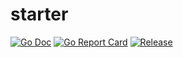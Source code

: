 # starter
[![Go Doc](https://img.shields.io/badge/godoc-reference-blue.svg?style=flat-square)](http://godoc.org/github.com/hunterpunchh/rest-starter)
[![Go Report Card](https://goreportcard.com/badge/github.com/hunterpunchh/rest-starter?style=flat-square)](https://goreportcard.com/report/github.com/hunterpunchh/rest-starter)
[![Release](https://img.shields.io/github/release/hunterpunchh/starter.svg?style=flat-square)](https://github.com/hunterpunchh/rest-starter/releases/latest)